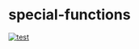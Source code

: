 # special-functions

[![test](https://github.com/0x00b1/special-functions/actions/workflows/test.yml/badge.svg)](https://github.com/0x00b1/special-functions/actions/workflows/test.yml)
